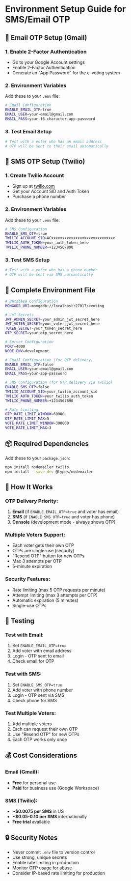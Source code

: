# Environment Setup Guide for SMS/Email OTP

## 📧 Email OTP Setup (Gmail)

### 1. Enable 2-Factor Authentication
- Go to your Google Account settings
- Enable 2-Factor Authentication
- Generate an "App Password" for the e-voting system

### 2. Environment Variables
Add these to your `.env` file:

```bash
# Email Configuration
ENABLE_EMAIL_OTP=true
EMAIL_USER=your-email@gmail.com
EMAIL_PASS=your-16-character-app-password
```

### 3. Test Email Setup
```bash
# Test with a voter who has an email address
# OTP will be sent to their email automatically
```

## 📱 SMS OTP Setup (Twilio)

### 1. Create Twilio Account
- Sign up at [twilio.com](https://twilio.com)
- Get your Account SID and Auth Token
- Purchase a phone number

### 2. Environment Variables
Add these to your `.env` file:

```bash
# SMS Configuration
ENABLE_SMS_OTP=true
TWILIO_ACCOUNT_SID=ACxxxxxxxxxxxxxxxxxxxxxxxxxxxxx
TWILIO_AUTH_TOKEN=your_auth_token_here
TWILIO_PHONE_NUMBER=+1234567890
```

### 3. Test SMS Setup
```bash
# Test with a voter who has a phone number
# OTP will be sent via SMS automatically
```

## 🔧 Complete Environment File

```bash
# Database Configuration
MONGODB_URI=mongodb://localhost:27017/evoting

# JWT Secrets
JWT_ADMIN_SECRET=your_admin_jwt_secret_here
JWT_VOTER_SECRET=your_voter_jwt_secret_here
TOKEN_SECRET=your_token_secret_here
OTP_SECRET=your_otp_secret_here

# Server Configuration
PORT=4000
NODE_ENV=development

# Email Configuration (for OTP delivery)
ENABLE_EMAIL_OTP=false
EMAIL_USER=your-email@gmail.com
EMAIL_PASS=your-app-password

# SMS Configuration (for OTP delivery via Twilio)
ENABLE_SMS_OTP=false
TWILIO_ACCOUNT_SID=your_twilio_account_sid
TWILIO_AUTH_TOKEN=your_twilio_auth_token
TWILIO_PHONE_NUMBER=+1234567890

# Rate Limiting
OTP_RATE_LIMIT_WINDOW=60000
OTP_RATE_LIMIT_MAX=5
VOTE_RATE_LIMIT_WINDOW=300000
VOTE_RATE_LIMIT_MAX=3
```

## 📦 Required Dependencies

Add these to your `package.json`:

```bash
npm install nodemailer twilio
npm install --save-dev @types/nodemailer
```

## 🚀 How It Works

### OTP Delivery Priority:
1. **Email** (if `ENABLE_EMAIL_OTP=true` and voter has email)
2. **SMS** (if `ENABLE_SMS_OTP=true` and voter has phone)
3. **Console** (development mode - always shows OTP)

### Multiple Voters Support:
- Each voter gets their own OTP
- OTPs are single-use (security)
- "Resend OTP" button for new OTPs
- Max 3 attempts per OTP
- 5-minute expiration

### Security Features:
- Rate limiting (max 5 OTP requests per minute)
- Attempt limiting (max 3 attempts per OTP)
- Automatic expiration (5 minutes)
- Single-use OTPs

## 🧪 Testing

### Test with Email:
1. Set `ENABLE_EMAIL_OTP=true`
2. Add voter with email address
3. Login - OTP sent to email
4. Check email for OTP

### Test with SMS:
1. Set `ENABLE_SMS_OTP=true`
2. Add voter with phone number
3. Login - OTP sent via SMS
4. Check phone for SMS

### Test Multiple Voters:
1. Add multiple voters
2. Each can request their own OTP
3. Use "Resend OTP" for new OTPs
4. Each OTP works only once

## 💰 Cost Considerations

### Email (Gmail):
- **Free** for personal use
- **Paid** for business use (Google Workspace)

### SMS (Twilio):
- **~$0.0075 per SMS** in US
- **~$0.05-0.10 per SMS** internationally
- **Free trial** available

## 🔒 Security Notes

- Never commit `.env` file to version control
- Use strong, unique secrets
- Enable rate limiting in production
- Monitor OTP usage for abuse
- Consider IP-based rate limiting for production

